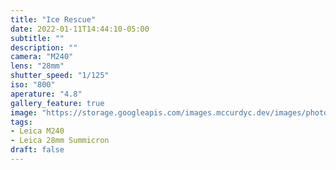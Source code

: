 ```yaml
---
title: "Ice Rescue"
date: 2022-01-11T14:44:10-05:00
subtitle: ""
description: ""
camera: "M240"
lens: "28mm"
shutter_speed: "1/125"
iso: "800"
aperature: "4.8"
gallery_feature: true
image: "https://storage.googleapis.com/images.mccurdyc.dev/images/photography/2022-01-11-ice-rescue-l240-28mm-s125-f48-i800.jpg"
tags:
- Leica M240
- Leica 28mm Summicron
draft: false
---
```

